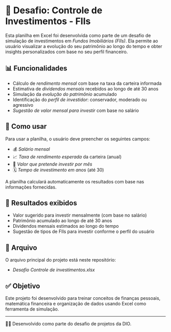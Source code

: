 # 🧮 Desafio: Controle de Investimentos - FIIs

Esta planilha em Excel foi desenvolvida como parte de um desafio de simulação de investimentos em *Fundos Imobiliários (FIIs)*. Ela permite ao usuário visualizar a evolução do seu patrimônio ao longo do tempo e obter insights personalizados com base no seu perfil financeiro.

## 📊 Funcionalidades

- Cálculo de *rendimento mensal* com base na taxa da carteira informada
- Estimativa de *dividendos mensais* recebidos ao longo de até 30 anos
- Simulação da *evolução do patrimônio* acumulado
- Identificação do *perfil de investidor*: conservador, moderado ou agressivo
- *Sugestão de valor mensal para investir* com base no salário

## 🧠 Como usar

Para usar a planilha, o usuário deve preencher os seguintes campos:

- 💰 *Salário mensal*
- 📈 *Taxa de rendimento esperada* da carteira (anual)
- 💸 *Valor que pretende investir por mês*
- 🗓 *Tempo de investimento em anos* (até 30)

A planilha calculará automaticamente os resultados com base nas informações fornecidas.

## 📌 Resultados exibidos

- Valor sugerido para investir mensalmente (com base no salário)
- Patrimônio acumulado ao longo de até 30 anos
- Dividendos mensais estimados ao longo do tempo
- Sugestão de tipos de FIIs para investir conforme o perfil do usuário

## 📁 Arquivo

O arquivo principal do projeto está neste repositório:

- *Desafio Controle de investimentos.xlsx*

## ✅ Objetivo

Este projeto foi desenvolvido para treinar conceitos de finanças pessoais, matemática financeira e organização de dados usando Excel como ferramenta de simulação.

---

👨‍💻 Desenvolvido como parte do desafio de projetos da DIO.
